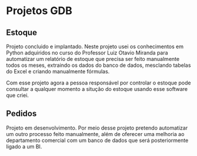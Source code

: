 # Projetos GDB
## Estoque
Projeto concluido e implantado. Neste projeto usei os conhecimentos em Python adquiridos no curso do Professor Luiz Otavio Miranda para automatizar um relatório de estoque que precisa ser feito manualmente todos os meses, extraindo os dados do banco de dados, mesclando tabelas do Excel e criando manualmente fórmulas.

Com esse projeto agora a pessoa responsável por controlar o estoque pode consultar a qualquer momento a situção do estoque usando esse software que criei.

## Pedidos
Projeto em desenvolvimento. Por meio desse projeto pretendo automatizar um outro processo feito manualmente, além de oferecer uma melhoria ao departamento comercial com um banco de dados que será posteriormente ligado a um BI.
